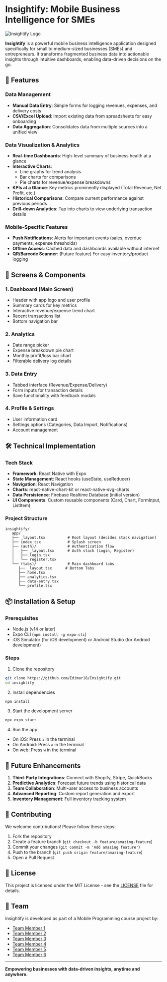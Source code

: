 # Insightify: Mobile Business Intelligence for SMEs

![Insightify Logo](https://iili.io/KaKK1vp.md.png)


**Insightify** is a powerful mobile business intelligence application designed specifically for small to medium-sized businesses (SMEs) and entrepreneurs. It transforms fragmented business data into actionable insights through intuitive dashboards, enabling data-driven decisions on the go.

## 🚀 Features

### Data Management
- **Manual Data Entry**: Simple forms for logging revenues, expenses, and delivery costs
- **CSV/Excel Upload**: Import existing data from spreadsheets for easy onboarding
- **Data Aggregation**: Consolidates data from multiple sources into a unified view

### Data Visualization & Analytics
- **Real-time Dashboards**: High-level summary of business health at a glance
- **Interactive Charts**: 
  - Line graphs for trend analysis
  - Bar charts for comparisons
  - Pie charts for revenue/expense breakdowns
- **KPIs at a Glance**: Key metrics prominently displayed (Total Revenue, Net Profit, etc.)
- **Historical Comparisons**: Compare current performance against previous periods
- **Drill-down Analytics**: Tap into charts to view underlying transaction details

### Mobile-Specific Features
- **Push Notifications**: Alerts for important events (sales, overdue payments, expense thresholds)
- **Offline Access**: Cached data and dashboards available without internet
- **QR/Barcode Scanner**: (Future feature) For easy inventory/product logging

## 📱 Screens & Components

### 1. Dashboard (Main Screen)
- Header with app logo and user profile
- Summary cards for key metrics
- Interactive revenue/expense trend chart
- Recent transactions list
- Bottom navigation bar

### 2. Analytics
- Date range picker
- Expense breakdown pie chart
- Monthly profit/loss bar chart
- Filterable delivery log details

### 3. Data Entry
- Tabbed interface (Revenue/Expense/Delivery)
- Form inputs for transaction details
- Save functionality with feedback modals

### 4. Profile & Settings
- User information card
- Settings options (Categories, Data Import, Notifications)
- Account management

## 🛠 Technical Implementation

### Tech Stack
- **Framework**: React Native with Expo
- **State Management**: React hooks (useState, useReducer)
- **Navigation**: React Navigation
- **Charts**: react-native-chart-kit or react-native-svg-charts
- **Data Persistence**: Firebase Realtime Database (initial version)
- **UI Components**: Custom reusable components (Card, Chart, FormInput, ListItem)

### Project Structure
```
insightify/
   app/
   ├── _layout.tsx          # Root layout (decides stack navigation)
   ├── index.tsx            # Splash screen
   ├── (auth)/              # Authentication flow
   │   ├── _layout.tsx      # Auth stack (Login, Register)
   │   ├── login.tsx
   │   └── register.tsx
   └── (tabs)/              # Main dashboard tabs
      ├── _layout.tsx      # Bottom Tabs
      ├── home.tsx
      ├── analytics.tsx
      ├── data-entry.tsx
      └── profile.tsx

```

## 📦 Installation & Setup

### Prerequisites
- Node.js (v14 or later)
- Expo CLI (`npm install -g expo-cli`)
- iOS Simulator (for iOS development) or Android Studio (for Android development)

### Steps
1. Clone the repository
```bash
git clone https://github.com/Edimar18/Insightify.git
cd insightify
```

2. Install dependencies
```bash
npm install
```

3. Start the development server
```bash
npx expo start
```

4. Run the app
- On iOS: Press `i` in the terminal
- On Android: Press `a` in the terminal
- On web: Press `w` in the terminal


## 🔮 Future Enhancements

1. **Third-Party Integrations**: Connect with Shopify, Stripe, QuickBooks
2. **Predictive Analytics**: Forecast future trends using historical data
3. **Team Collaboration**: Multi-user access to business accounts
4. **Advanced Reporting**: Custom report generation and export
5. **Inventory Management**: Full inventory tracking system

## 🤝 Contributing

We welcome contributions! Please follow these steps:

1. Fork the repository
2. Create a feature branch (`git checkout -b feature/amazing-feature`)
3. Commit your changes (`git commit -m 'Add amazing feature'`)
4. Push to the branch (`git push origin feature/amazing-feature`)
5. Open a Pull Request

## 📄 License

This project is licensed under the MIT License - see the [LICENSE](LICENSE) file for details.

## 👥 Team

Insightify is developed as part of a Mobile Programming course project by:
- [Team Member 1](https://github.com/Edimar18)
- [Team Member 2](https://github.com/member2)
- [Team Member 3](https://github.com/member3)
- [Team Member 4](https://github.com/member4)
- [Team Member 5](https://github.com/member5)
- [Team Member 6](https://github.com/member6)

---

**Empowering businesses with data-driven insights, anytime and anywhere.**